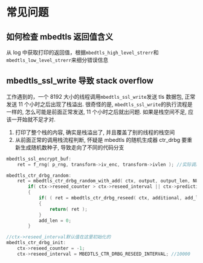 # 常见问题

## 如何检查 mbedtls 返回值含义

从 log 中获取打印的返回值，根据`mbedtls_high_level_strerr`和`mbedtls_low_level_strerr`来细分错误信息

## mbedtls_ssl_write 导致 stack overflow

工作遇到的，一个 8192 大小的线程调用`mbedtls_ssl_write`发送 tls 数据包, 正常发送 11 个小时之后出现了栈溢出. 很奇怪的是, `mbedtls_ssl_write`的执行流程是一样的, 怎么可能是前面正常发送, 11 个小时之后就出问题. 如果是栈空间不足, 应该一开始就不足才对.

1. 打印了整个栈的内容, 确实是栈溢出了, 并且覆盖了别的线程的栈空间
1. 从前面正常的调用栈流程判断, 怀疑是 mbedtls 的随机生成器 ctr_drbg 要重新生成随机数种子, 导致走向了不同的代码分支

```c
mbedtls_ssl_encrypt_buf:
    ret = f_rng( p_rng, transform->iv_enc, transform->ivlen ); //实际调用mbedtls_ctr_drbg_random

mbedtls_ctr_drbg_random:
    ret = mbedtls_ctr_drbg_random_with_add( ctx, output, output_len, NULL, 0 );
        if( ctx->reseed_counter > ctx->reseed_interval || ctx->prediction_resistance )
        {
            if( ( ret = mbedtls_ctr_drbg_reseed( ctx, additional, add_len ) ) != 0 )
            {
                return( ret );
            }
            add_len = 0;
        }

//ctx->reseed_interval默认值在这里初始化的
mbedtls_ctr_drbg_init:
    ctx->reseed_counter = -1;
    ctx->reseed_interval = MBEDTLS_CTR_DRBG_RESEED_INTERVAL; //10000
```
